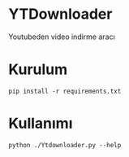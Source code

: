 # YTDownloader
Youtubeden video indirme aracı

# Kurulum
```
pip install -r requirements.txt
```

# Kullanımı

```
python ./Ytdownloader.py --help
```

